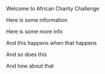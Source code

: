 Welcome to African Charity Challenge

Here is some information

Here is some more info


And this happens when that happens

And so does this

And how about that

